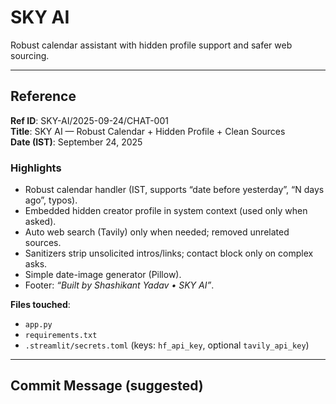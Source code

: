 # SKY AI

Robust calendar assistant with hidden profile support and safer web sourcing.

---

## Reference

**Ref ID**: SKY-AI/2025-09-24/CHAT-001  
**Title**: SKY AI — Robust Calendar + Hidden Profile + Clean Sources  
**Date (IST)**: September 24, 2025  

### Highlights
- Robust calendar handler (IST, supports “date before yesterday”, “N days ago”, typos).  
- Embedded hidden creator profile in system context (used only when asked).  
- Auto web search (Tavily) only when needed; removed unrelated sources.  
- Sanitizers strip unsolicited intros/links; contact block only on complex asks.  
- Simple date-image generator (Pillow).  
- Footer: *“Built by Shashikant Yadav • SKY AI”*.  

**Files touched**:  
- `app.py`  
- `requirements.txt`  
- `.streamlit/secrets.toml` (keys: `hf_api_key`, optional `tavily_api_key`)  

---

## Commit Message (suggested)

